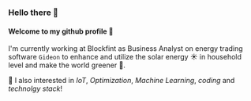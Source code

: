 ### Hello there 👋
#### Welcome to my github profile :pray:
I'm currently working at Blockfint as Business Analyst on energy trading software `Gideon` to enhance and utilize the solar energy :sunny: in household level and make the world greener 🌱.  
  
  💬 I also interested in *IoT*, *Optimization*, *Machine Learning*, *coding* and *technolgy stack*!

<!--
**korntewin/korntewin** is a ✨ _special_ ✨ repository because its `README.md` (this file) appears on your GitHub profile.

Here are some ideas to get you started:

- 🔭 I’m currently working on ...
- 🌱 I’m currently learning ...
- 👯 I’m looking to collaborate on ...
- 🤔 I’m looking for help with ...
- 💬 Ask me about ...
- 📫 How to reach me: ...
- 😄 Pronouns: ...
- ⚡ Fun fact: ...
-->
